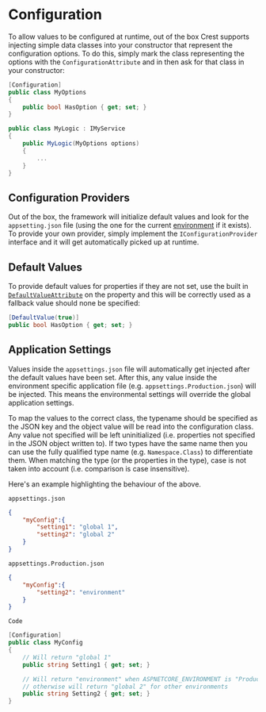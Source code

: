 # Configuration

To allow values to be configured at runtime, out of the box Crest supports
injecting simple data classes into your constructor that represent the
configuration options. To do this, simply mark the class representing the
options with the `ConfigurationAttribute` and in then ask for that class in your
constructor:

``` C#
[Configuration]
public class MyOptions
{
    public bool HasOption { get; set; }
}

public class MyLogic : IMyService
{
    public MyLogic(MyOptions options)
    {
        ...
    }
}
```

## Configuration Providers

Out of the box, the framework will initialize default values and look for the
`appsetting.json` file (using the one for the current
[environment](https://docs.microsoft.com/en-us/aspnet/core/fundamentals/environments)
if it exists). To provide your own provider, simply implement the
`IConfigurationProvider` interface and it will get automatically picked up at
runtime.

## Default Values

To provide default values for properties if they are not set, use the built in
[`DefaultValueAttribute`](https://docs.microsoft.com/en-gb/dotnet/api/system.componentmodel.defaultvalueattribute)
on the property and this will be correctly used as a fallback value should none
be specified:

``` C#
[DefaultValue(true)]
public bool HasOption { get; set; }
```

## Application Settings

Values inside the `appsettings.json` file will automatically get injected after
the default values have been set. After this, any value inside the environment
specific application file (e.g. `appsettings.Production.json`) will be injected.
This means the environmental settings will override the global application
settings.

To map the values to the correct class, the typename should be specified as the
JSON key and the object value will be read into the configuration class. Any
value not specified will be left uninitialized (i.e. properties not specified in
the JSON object written to). If two types have the same name then you can use
the fully qualified type name (e.g. `Namespace.Class`) to differentiate them.
When matching the type (or the properties in the type), case is not taken into
account (i.e. comparison is case insensitive).

Here's an example highlighting the behaviour of the above.

`appsettings.json`

``` JSON
{
    "myConfig":{
        "setting1": "global 1",
        "setting2": "global 2"
    }
}
```

`appsettings.Production.json`

``` JSON
{
    "myConfig":{
        "setting2": "environment"
    }
}
```

`Code`

``` C#
[Configuration]
public class MyConfig
{
    // Will return "global 1"
    public string Setting1 { get; set; }

    // Will return "environment" when ASPNETCORE_ENVIRONMENT is "Production" -
    // otherwise will return "global 2" for other environments
    public string Setting2 { get; set; }
}
```
